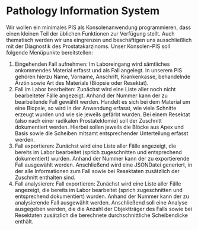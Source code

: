 # Pathology Information System

Wir wollen ein minimales PIS als Konsolenanwendung programmieren, dass einen kleinen Teil der
üblichen Funktionen zur Verfügung stellt. Auch thematisch werden wir uns eingrenzen und
beschäftigen uns ausschließlich mit der Diagnostik des Prostatakarzinoms. Unser Konsolen-PIS soll
folgende Menüpunkte bereitstellen:
1. Eingehenden Fall aufnehmen: Im Laboreingang wird sämtliches ankommendes Material
erfasst und als Fall angelegt. In unserem PIS gehören hierzu Name, Vorname, Anschrift,
Krankenkasse, behandelnde Ärztin sowie Art des Materials (Biopsie oder Resektat).
2. Fall im Labor bearbeiten: Zunächst wird eine Liste aller noch nicht bearbeiteter Fälle
angezeigt. Anhand der Nummer kann der zu bearbeitende Fall gewählt werden. Handelt es
sich bei dem Material um eine Biopsie, so wird in der Anwendung erfasst, wie viele Schnitte
erzeugt wurden und wie sie jeweils gefärbt wurden. Bei einem Resektat (also nach einer
radikalen Prostatektomie) soll der Zuschnitt dokumentiert werden. Hierbei sollen jeweils die
Blöcke aus Apex und Basis sowie die Scheiben mitsamt entsprechender Unterteilung erfasst
werden.
3. Fall exportieren: Zunächst wird eine Liste aller Fälle angezeigt, die bereits im Labor
bearbeitet (sprich zugeschnitten und entsprechend dokumentiert) wurden. Anhand der
Nummer kann der zu exportierende Fall ausgewählt werden. Anschließend wird eine JSONDatei generiert, in der alle Informationen zum Fall sowie bei Resektaten zusätzlich der
Zuschnitt enthalten sind.
4. Fall analysieren: Fall exportieren: Zunächst wird eine Liste aller Fälle angezeigt, die bereits im
Labor bearbeitet (sprich zugeschnitten und entsprechend dokumentiert) wurden. Anhand
der Nummer kann der zu analysierende Fall ausgewählt werden. Anschließend soll eine
Analyse ausgegeben werden, die die Anzahl der Objektträger des Falls sowie bei Resektaten
zusätzlich die berechnete durchschnittliche Scheibendicke enthält.
